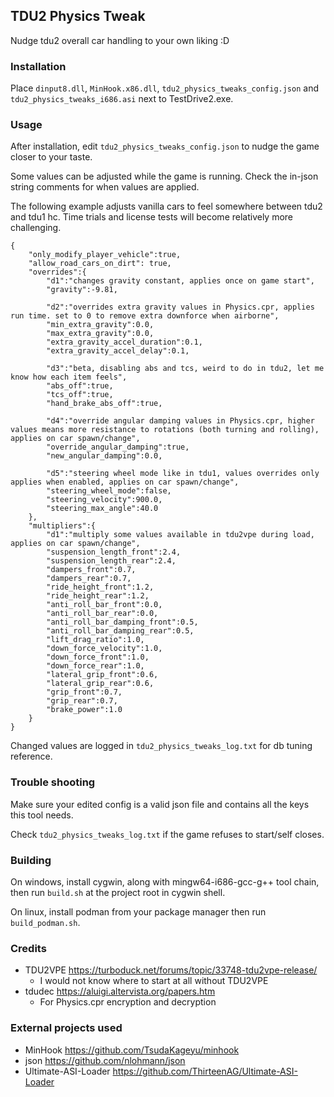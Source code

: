 ## TDU2 Physics Tweak

Nudge tdu2 overall car handling to your own liking :D

### Installation

Place `dinput8.dll`, `MinHook.x86.dll`, `tdu2_physics_tweaks_config.json` and `tdu2_physics_tweaks_i686.asi` next to TestDrive2.exe.

### Usage

After installation, edit `tdu2_physics_tweaks_config.json` to nudge the game closer to your taste.

Some values can be adjusted while the game is running. Check the in-json string comments for when values are applied.

The following example adjusts vanilla cars to feel somewhere between tdu2 and tdu1 hc. Time trials and license tests will become relatively more challenging.

```
{
	"only_modify_player_vehicle":true,
	"allow_road_cars_on_dirt": true,
	"overrides":{
		"d1":"changes gravity constant, applies once on game start",
		"gravity":-9.81,

		"d2":"overrides extra gravity values in Physics.cpr, applies run time. set to 0 to remove extra downforce when airborne",
		"min_extra_gravity":0.0,
		"max_extra_gravity":0.0,
		"extra_gravity_accel_duration":0.1,
		"extra_gravity_accel_delay":0.1,

		"d3":"beta, disabling abs and tcs, weird to do in tdu2, let me know how each item feels",
		"abs_off":true,
		"tcs_off":true,
		"hand_brake_abs_off":true,

		"d4":"override angular damping values in Physics.cpr, higher values means more resistance to rotations (both turning and rolling), applies on car spawn/change",
		"override_angular_damping":true,
		"new_angular_damping":0.0,

		"d5":"steering wheel mode like in tdu1, values overrides only applies when enabled, applies on car spawn/change",
		"steering_wheel_mode":false,
		"steering_velocity":900.0,
		"steering_max_angle":40.0
	},
	"multipliers":{
		"d1":"multiply some values available in tdu2vpe during load, applies on car spawn/change",
		"suspension_length_front":2.4,
		"suspension_length_rear":2.4,
		"dampers_front":0.7,
		"dampers_rear":0.7,
		"ride_height_front":1.2,
		"ride_height_rear":1.2,
		"anti_roll_bar_front":0.0,
		"anti_roll_bar_rear":0.0,
		"anti_roll_bar_damping_front":0.5,
		"anti_roll_bar_damping_rear":0.5,
		"lift_drag_ratio":1.0,
		"down_force_velocity":1.0,
		"down_force_front":1.0,
		"down_force_rear":1.0,
		"lateral_grip_front":0.6,
		"lateral_grip_rear":0.6,
		"grip_front":0.7,
		"grip_rear":0.7,
		"brake_power":1.0
	}
}
```

Changed values are logged in `tdu2_physics_tweaks_log.txt` for db tuning reference.

### Trouble shooting

Make sure your edited config is a valid json file and contains all the keys this tool needs.

Check `tdu2_physics_tweaks_log.txt` if the game refuses to start/self closes.

### Building

On windows, install cygwin, along with mingw64-i686-gcc-g++ tool chain, then run `build.sh` at the project root in cygwin shell.

On linux, install podman from your package manager then run `build_podman.sh`.

### Credits

- TDU2VPE https://turboduck.net/forums/topic/33748-tdu2vpe-release/
	- I would not know where to start at all without TDU2VPE
- tdudec https://aluigi.altervista.org/papers.htm
	- For Physics.cpr encryption and decryption

### External projects used

- MinHook https://github.com/TsudaKageyu/minhook
- json https://github.com/nlohmann/json
- Ultimate-ASI-Loader https://github.com/ThirteenAG/Ultimate-ASI-Loader
